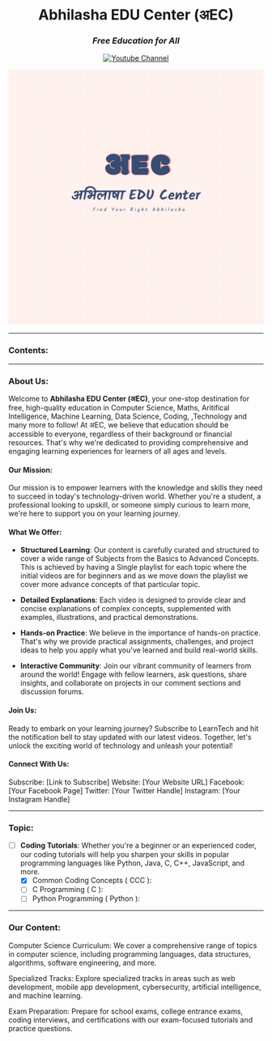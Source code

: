<h1 align="center"> Abhilasha EDU Center (अEC)</h1>

<div align="center">
<h3><i>Free Education for All</i></h3>

<a href="https://www.youtube.com/@AbhilashaEduCenter"><img src="https://img.shields.io/badge/YouTube-red?style=for-the-badge&logo=youtube&logoColor=white" alt="Youtube Channel"/></a>

![अEC](assets/logo.png)
</div>

<hr/>

### Contents:

<hr/>

### About Us:
Welcome to <b>Abhilasha EDU Center (अEC)</b>, your one-stop destination for free, high-quality education in Computer Science, Maths, Aritifical Intelligence, Machine Learning, Data Science, Coding, ,Technology and many more to follow! At अEC, we believe that education should be accessible to everyone, regardless of their background or financial resources. That's why we're dedicated to providing comprehensive and engaging learning experiences for learners of all ages and levels.

#### Our Mission:

Our mission is to empower learners with the knowledge and skills they need to succeed in today's technology-driven world. Whether you're a student, a professional looking to upskill, or someone simply curious to learn more, we're here to support you on your learning journey.

#### What We Offer:

- <b>Structured Learning</b>: Our content is carefully curated and structured to cover a wide range of Subjects from the Basics to Advanced Concepts. This is achieved by having a Single playlist for each topic where the initial videos are for beginners and as we move down the playlist we cover more advance concepts of that particular topic.

- <b>Detailed Explanations</b>: Each video is designed to provide clear and concise explanations of complex concepts, supplemented with examples, illustrations, and practical demonstrations.

- <b>Hands-on Practice</b>: We believe in the importance of hands-on practice. That's why we provide practical assignments, challenges, and project ideas to help you apply what you've learned and build real-world skills.

- <b>Interactive Community</b>: Join our vibrant community of learners from around the world! Engage with fellow learners, ask questions, share insights, and collaborate on projects in our comment sections and discussion forums.

#### Join Us:

Ready to embark on your learning journey? Subscribe to LearnTech and hit the notification bell to stay updated with our latest videos. Together, let's unlock the exciting world of technology and unleash your potential!

#### Connect With Us:

Subscribe: [Link to Subscribe]
Website: [Your Website URL]
Facebook: [Your Facebook Page]
Twitter: [Your Twitter Handle]
Instagram: [Your Instagram Handle]

<hr/>

### Topic:
- [ ] <b>Coding Tutorials</b>: Whether you're a beginner or an experienced coder, our coding tutorials will help you sharpen your skills in popular programming languages like Python, Java, C, C++, JavaScript, and more.
  - [x] Common Coding Concepts ( CCC ):
  - [ ] C Programming ( C ):
  - [ ] Python Programming ( Python ):
     
<hr/>

### Our Content:

Computer Science Curriculum: We cover a comprehensive range of topics in computer science, including programming languages, data structures, algorithms, software engineering, and more.

Specialized Tracks: Explore specialized tracks in areas such as web development, mobile app development, cybersecurity, artificial intelligence, and machine learning.

Exam Preparation: Prepare for school exams, college entrance exams, coding interviews, and certifications with our exam-focused tutorials and practice questions.

